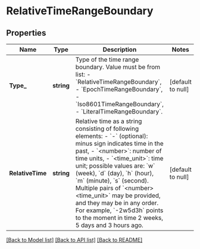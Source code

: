# RelativeTimeRangeBoundary

## Properties
Name | Type | Description | Notes
------------ | ------------- | ------------- | -------------
**Type_** | **string** | Type of the time range boundary. Value must be from list: - &#x60;RelativeTimeRangeBoundary&#x60;, - &#x60;EpochTimeRangeBoundary&#x60;, - &#x60;Iso8601TimeRangeBoundary&#x60;, - &#x60;LiteralTimeRangeBoundary&#x60;. | [default to null]
**RelativeTime** | **string** | Relative time as a string consisting of following elements: - &#x60;-&#x60; (optional): minus sign indicates time in the past, - &#x60;&lt;number&gt;&#x60;: number of time units, - &#x60;&lt;time_unit&gt;&#x60;: time unit; possible values are: &#x60;w&#x60; (week), &#x60;d&#x60; (day), &#x60;h&#x60; (hour), &#x60;m&#x60; (minute), &#x60;s&#x60; (second). Multiple pairs of &#x60;&lt;number&gt;&lt;time_unit&gt;&#x60; may be provided, and they may be in any order. For example, &#x60;-2w5d3h&#x60; points to the moment in time 2 weeks, 5 days and 3 hours ago. | [default to null]

[[Back to Model list]](../README.md#documentation-for-models) [[Back to API list]](../README.md#documentation-for-api-endpoints) [[Back to README]](../README.md)

